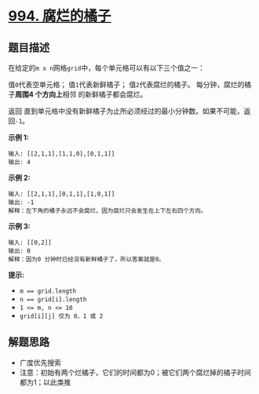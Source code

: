 # [994. 腐烂的橘子](https://leetcode-cn.com/problems/rotting-oranges/)

## 题目描述

在给定的`m x n`网格`grid`中，每个单元格可以有以下三个值之一：

值`0`代表空单元格；
值`1`代表新鲜橘子；
值`2`代表腐烂的橘子。
每分钟，腐烂的橘子**周围4 个方向上**相邻 的新鲜橘子都会腐烂。

返回 直到单元格中没有新鲜橘子为止所必须经过的最小分钟数。如果不可能，返回`-1`。

**示例 1:**

```
输入: [[2,1,1],[1,1,0],[0,1,1]]
输出: 4
```

**示例 2:**

```
输入: [[2,1,1],[0,1,1],[1,0,1]]
输出: -1
解释：左下角的橘子永远不会腐烂，因为腐烂只会发生在上下左右四个方向。
```

**示例 3:**

```
输入: [[0,2]]
输出: 0
解释：因为0 分钟时已经没有新鲜橘子了，所以答案就是0。
```

**提示:**

- `m == grid.length`
- `n == grid[i].length`
- `1 <= m, n <= 10`
- `grid[i][j] 仅为 0、1 或 2`

## 解题思路

- 广度优先搜索
- 注意：初始有两个烂橘子，它们的时间都为0；被它们两个腐烂掉的橘子时间都为1；以此类推